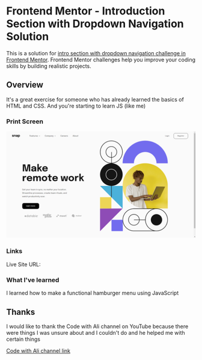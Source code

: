 # Frontend Mentor - Introduction Section with Dropdown Navigation Solution

This is a solution for [intro section with dropdown navigation challenge in Frontend Mentor](https://www.frontendmentor.io/challenges/intro-section-with-dropdown-navigation-ryaPetHE5). Frontend Mentor challenges help you improve your coding skills by building realistic projects.

## Overview

It's a great exercise for someone who has already learned the basics of HTML and CSS. And you're starting to learn JS (like me)

### Print Screen

![Project image](./design/design-ready.png)

### Links

Live Site URL: [](https://frontend-mentor-intro-section-with-dropdown-navigation-beta.vercel.app/)

### What I've learned

I learned how to make a functional hamburger menu using JavaScript

## Thanks

I would like to thank the Code with Ali channel on YouTube because there were things I was unsure about and I couldn't do and he helped me with certain things

[Code with Ali channel link](https://www.youtube.com/@YTCodewithAli)